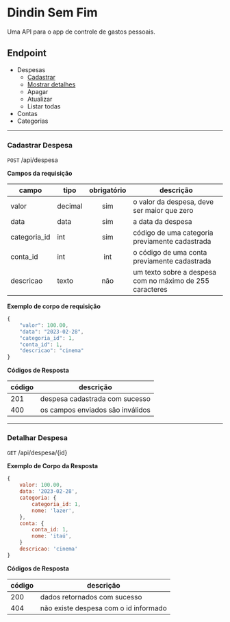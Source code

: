 # Dindin Sem Fim

Uma API para o app de controle de gastos pessoais.

## Endpoint

- Despesas
    - [Cadastrar](#cadastrar-despesa)
    - [Mostrar detalhes](#detalhar-despesa)
    - Apagar
    - Atualizar
    - Listar todas
- Contas
- Categorias

---

### Cadastrar Despesa

`POST` /api/despesa

**Campos da requisição**

| campo | tipo | obrigatório | descrição
|-------|------|:-------------:|---
|valor | decimal | sim | o valor da despesa, deve ser maior que zero
|data|data|sim| a data da despesa
|categoria_id | int | sim | código de uma categoria previamente cadastrada
|conta_id |int |int | o código de uma conta previamente cadastrada
|descricao|texto|não| um texto sobre a despesa com no máximo de 255 caracteres

**Exemplo de corpo de requisição**

```js
{
    "valor": 100.00,
    "data": "2023-02-28",
    "categoria_id": 1,
    "conta_id": 1,
    "descricao": "cinema"
}
```

**Códigos de Resposta**

| código | descrição
|-|-
| 201 | despesa cadastrada com sucesso
| 400 | os campos enviados são inválidos

---

### Detalhar Despesa

`GET` /api/despesa/{id}

**Exemplo de Corpo da Resposta**

```js
{
    valor: 100.00,
    data: '2023-02-28',
    categoria: {
        categoria_id: 1,
        nome: 'lazer',
    },
    conta: {
        conta_id: 1,
        nome: 'itaú',
    }
    descricao: 'cinema'
}
```

**Códigos de Resposta**

| código | descrição
|-|-
| 200 | dados retornados com sucesso
| 404 | não existe despesa com o id informado